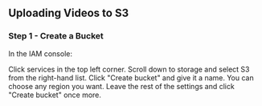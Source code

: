 ## Uploading Videos to S3

### Step 1 - Create a Bucket

In the IAM console:

Click services in the top left corner.
Scroll down to storage and select S3 from the right-hand list.
Click "Create bucket" and give it a name.
You can choose any region you want. Leave the rest of the settings and click "Create bucket" once more.

